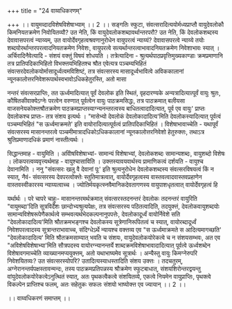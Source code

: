 +++
title = "24 वाय्वधिकरणम्"

+++
।। वायुमव्दादविशेषविशेषाभ्याम् ।। 2 ।। सङ्गतिः स्फुटा, संवत्सरादित्ययोर्मध्यप्राप्तौ वायुदेवलोकौ किमनियतक्रमेण निवोयितव्यौ? उत नेति, किं वायुदेवलोकशब्दावर्थान्तरपरौ? उत नेति, किं देवलोकशब्दस्य देवावासपरत्वं न्याय्यम्, उत वायोर्देवगृहत्वश्रवणानुरोधेन वायुपरत्वं न्याय्यं? देवावासपरत्वे न्याय्ये तयोः शब्दयोरर्थान्तरपरत्वादनियतक्रमेण निवेशः, वायुपरत्वे सत्यर्थान्तरत्वाभावादनियतक्रमेण निवेशाभावः स्यात् । अर्चिरादिनैवेत्यादि - संशयं वक्त्तुं विषयं शोधयति । तत्रेत्यादिना - श्रुत्यर्थपाठप्रवृत्तिमुख्यकाण्डाः क्रमप्रमाणानि तत्र प्रातिपदिकाभिहितो विभक्त्तयभिहितश्च श्रौत एवेत्यत्र पञ्चम्यभिहितं संवत्सरदेवलोकयोर्मासादूर्ध्वत्वमविशिष्टं, तत्र संवत्सरस्य मासादूर्ध्वभावित्वे अविककालानां न्यूनकालोत्तरनिवेशरूपार्थस्वभावोऽधिकहेतुरस्ति, अतो मासा

नन्तरं संवत्सरप्राप्तिः, तत ऊर्ध्वमादित्यात् पूर्वं देवलोक इति स्थितं, वृहदारण्यके अन्यत्रादित्यात्पूर्वं वायुः श्रुतः, कौषितकीवाक्येऽग्नेः परत्वेन वरुणात् पूर्वत्वेन वायुः पाठक्रमसिद्धः, तत्र पाठक्रमात् बलीयसा वाजसनेयकोक्त्तश्रौतक्रमेण पाठक्रमप्राप्तस्याग्न्यनन्तरत्वस्य बाधितत्वादादित्यात्, पूर्व एव वायुः' प्राप्तः देवलोकश्च प्राप्तः- तत्र संशय इत्यर्थः । "मासेभ्यो देवलोकं देवलोकादादित्य'मिति देवलोकस्यादित्यात् पूर्वत्वं पञ्चम्यभिहितं "स ऊर्ध्वमाक्रमते' इति वायोरादित्यात्पूर्वत्वं प्रातिपदिकाभिहितं । विशेषाभावाच्चेति - यथापूर्वं संवत्सरस्य मासानन्तरत्वे पञ्चमीमात्रादधिकोऽधिककालानां न्यूनकालोत्तरनिवेशो हेतुरुक्त्तः, तथाऽत्र श्रुतिप्रमाणादधिकं प्रमाणं नास्तीत्यर्थः ।

सिद्धान्तमाह - वायुमिति । अविोषविशेषाभ्यां- सामान्यं विशेषाभ्यां, देवलोकशब्दः सामान्यशब्दः, वायुशब्दो विशेषः । लोकपरत्वव्यवृत्त्यर्थमाह - वायुश्चासाविति । उक्त्तस्यावयवार्थस्य प्रामाणिकत्वं दर्शयति - वायुश्च देवानामिति । ननु "संवत्सरः खलु वै देवानां पूः' इति श्रुत्यनुरोधेन देवलोकशब्दस्य संवत्सरविषयत्वं किं न स्यात्, नैवं- संवत्सरस्य देवपरत्वोक्त्तेः स्तुतिमात्रत्वात्, वायोर्देवगृहत्वस्य वास्तवत्वादवास्तवप्रहाणेन वास्तवस्वीकारस्य न्याय्यत्वाच्च । ज्योतिर्मयकृत्स्नवैमानिकदेवतागणस्य वायुपाशधृतत्वात् वायोर्देवगृहत्वं हि

यर्थार्थः । परे चापरे चाहुः- मासानन्तरमर्थक्रमात् संवत्सरस्तदनन्तरं देवलोकः तदनन्तरं वायुरिति "वायुमब्दा'दिति सूत्रविर्देशः छान्दोभ्यश्रुत्यपेक्षः, तत्र संवत्सरस्य पठितत्वादिति, तदयुक्त्तं, देवलोकवायुशब्दयोः सामान्यविशेषरूपेणैकार्थत्वे सम्भवत्यर्थभेदकल्पनानुपपत्तेः, देवलोकादूर्ध्वं वायोर्निवेशे सति "देवलोकादादित्य'मिति श्रौतक्रमभङ्गश्च देवलोकस्य सूत्रेणानिरूपितत्वं च स्यात्, वायोरब्दादूर्ध्वं निवेशपरत्वादस्य सूत्रान्तराभावाच्च, संदिग्धेऽर्थे न्यायश्च वक्त्तव्य एव "स ऊर्ध्वमाक्रमते स आदित्यमागच्छति' "देवलोकादादित्य' मिति श्रौतक्रमसाम्यात् भवति च संशयः, वायुदेवलोकयोरेकत्वे च न संशयसम्भवः, अत एव "अविशेषविशेषाभ्या'मिति सौत्रपदस्य वायोरग्न्यानन्तर्ये शाब्दक्रमविशेषाभावादादित्यात् पूर्वत्वे ऊर्ध्वशब्देन विशेषावगमाच्चेति व्याख्यानमप्ययुक्त्तम्, अतो यथाभाष्यमेव सूत्रार्थः । अन्यैस्तु वायुः किमग्नेरुपरि निवेशयितव्यः? उत संवत्सरस्योपरि? उतादित्यस्याधस्तादिति संशय उक्त्तः । तदचतुरम्, अग्नेरानन्तर्यपक्षस्तावन्मन्दः, तस्य पाठक्रमप्रतिपन्नस्य श्रौक्रमेण स्फुटबाधात्, संशयशिरोन्तरद्वयन्तु वांयुदेवलोकयोरेकत्वेऽनुत्थितं स्यात्, अतः पृथकत्वैकत्वे संशयितव्ये, एकत्वे नियमेन वायुप्राप्तिः, पृथक्त्वे विकल्पेन प्राप्तिश्च फलम्, अतः सहेतुकः सफलः संशयो भाष्योक्त्त एव ज्यायान् ।। 2 ।।

।। वाय्वधिकरणं समाप्तम् ।।

